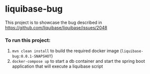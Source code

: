 # liquibase-bug
This project is to showcase the bug described in https://github.com/liquibase/liquibase/issues/2048
### To run this project:
1. `mvn clean install` to build the required docker image (`liquibase-bug:0.0.1-SNAPSHOT`)
2. `docker-compose up` to start a db container and start the spring boot application that will execute a liquibase script
